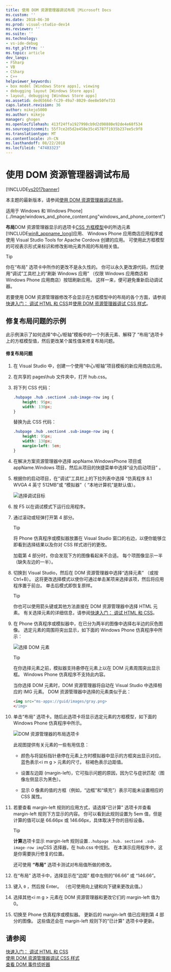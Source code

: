 ```yaml
---
title: 使用 DOM 资源管理器调试布局 |Microsoft Docs
ms.custom: ''
ms.date: 2018-06-30
ms.prod: visual-studio-dev14
ms.reviewer: ''
ms.suite: ''
ms.technology:
- vs-ide-debug
ms.tgt_pltfrm: ''
ms.topic: article
dev_langs:
- FSharp
- VB
- CSharp
- C++
helpviewer_keywords:
- box model [Windows Store apps], viewing
- debugging layout [Windows Store apps]
- layout, debugging [Windows Store apps]
ms.assetid: ded6566d-fc29-49a7-8029-dee8e50fe733
caps.latest.revision: 36
author: mikejo5000
ms.author: mikejo
manager: ghogen
ms.openlocfilehash: 413f24ffa1927998cb9d2d98880e92de4e68f534
ms.sourcegitcommit: 55f7ce2d5d2e458e35c45787f1935b237ee5c9f8
ms.translationtype: MT
ms.contentlocale: zh-CN
ms.lasthandoff: 08/22/2018
ms.locfileid: "47483323"
---
```

# <a name="debug-layout-using-dom-explorer"></a>使用 DOM 资源管理器调试布局
[!INCLUDE[vs2017banner](../includes/vs2017banner.md)]

本主题的最新版本，请参阅[使用 DOM 资源管理器调试布局](https://docs.microsoft.com/visualstudio/debugger/debug-layout-using-dom-explorer)。  
  
适用于 Windows 和 Windows Phone] (../Image/windows_and_phone_content.png"windows_and_phone_content")  
  
 **布局**DOM 资源管理器显示的选项卡[CSS 方框模型](http://go.microsoft.com/fwlink/?LinkID=238778)中的所选元素[!INCLUDE[win8_appname_long](../includes/win8-appname-long-md.md)]应用、 Windows Phone 应用商店应用程序或使用 Visual Studio Tools for Apache Cordova 创建的应用。 可使用此方框模型的可视表示形式来标识和修改影响元素外观的布局相关值。  
  
> [!TIP]
>  你在“布局”  选项卡中所作的更改不是永久性的。 你可以永久更改源代码，然后使用“调试”工具栏上的“刷新 Windows 应用”  （仅限 Windows 应用商店和 Windows Phone 应用商店）按钮刷新应用。 这样一来，便可避免重新启动调试器。  
  
 若要使用 DOM 资源管理器修改不会显示在方框模型中的布局的各个方面，请参阅[快速入门： 调试 HTML 和 CSS](../debugger/quickstart-debug-html-and-css.md)并[使用 DOM 资源管理器调试 CSS 样式](../debugger/debug-css-styles-using-dom-explorer.md)。  
  
## <a name="example-of-fixing-a-layout-issue"></a>修复布局问题的示例  
 此示例演示了如何选择“中心/枢轴”模板中的一个列表元素、解释了  “布局”选项卡上的方框模型值，然后更改某个属性值来修复布局问题。  
  
#### <a name="to-fix-the-layout-issue"></a>修复布局问题  
  
1.  在 Visual Studio 中，创建一个使用“中心/枢轴”项目模板的新应用商店应用。  
  
2.  在共享的 pages\hub 文件夹中，打开 hub.css。  
  
3.  将下列 CSS 代码：  
  
    ```css  
    .hubpage .hub .section4 .sub-image-row img {  
        height: 95px;  
        width: 130px;  
    }  
    ```  
  
     替换为此 CSS 代码：  
  
    ```css  
    .hubpage .hub .section4 .sub-image-row img {  
        height: 95px;  
        width: 130px;  
        margin-left: 5em;  
    }  
    ```  
  
4.  在解决方案资源管理器中选择 appName.WindowsPhone 项目或 appName.Windows 项目，然后从项目的快捷菜单中选择“设为启动项目”  。  
  
5.  根据你的启动项目，在“调试”工具栏上的下拉列表中选择  “仿真程序 8.1 WVGA 4 英寸 512MB”或  “模拟器”（ “本地计算机”是默认值）。  
  
     ![选择调试目标](../debugger/media/js-dom-debug-target-emu.png "JS_DOM_Debug_Target_Emu")  
  
6.  按 F5 以在调试模式下运行应用程序。  
  
7.  通过滚动或轻弹打开第 4 部分。  
  
    > [!TIP]
    >  将 Phone 仿真程序或模拟器放置在 Visual Studio 窗口的右边，以便你能够立即看到选择结果以及你对 CSS 样式进行的更改。  
  
     加载第 4 部分时，你会发现下方的图像看起来不合适。 每个项图像显示一半（缺失左边的一半）。  
  
8.  切换到 Visual Studio，然后在 DOM 资源管理器中选择“选择元素”  （或按 Ctrl+B）。 这将更改选择模式以使你可通过单击某项来选择该项，然后将应用程序置于前台。 单击后模式即恢复原样。  
  
    > [!TIP]
    >  你也可以使用箭头键或其他方法直接在 DOM 资源管理器中选择 HTML 元素。 有关选择元素的详细信息，请参阅[快速入门： 调试 HTML 和 CSS](../debugger/quickstart-debug-html-and-css.md)。  
  
9. 在 Phone 仿真程序或模拟器中，在已分为两半的图像中选择右半边的灰色图像。 选定元素的周围将突出显示，如下面的 Windows Phone 仿真程序中所示：  
  
     ![选择 DOM 元素](../debugger/media/js-css-layout-select.png "JS_CSS_Layout_Select")  
  
    > [!TIP]
    >  在你选择元素之前，模拟器支持悬停在元素上以在 DOM 元素周围突出显示框。 Windows Phone 仿真程序不支持此内容。  
  
     当你选择 DOM 元素时，DOM 资源管理器将自动在 Visual Studio 中选择相应的 IMG 元素。 DOM 资源管理器中选择的元素类似于此：  
  
    ```html  
    <img src="ms-appx://guid/images/gray.png>   
    </img>  
    ```  
  
10. 单击“布局”  选项卡。随后此选项卡将显示选定元素的方框模型，如下面的 Windows Phone 仿真程序中所示。  
  
     ![DOM 资源管理器的布局选项卡](../debugger/media/js-css-layout.png "JS_CSS_Layout")  
  
     此视图提供有关元素的一些有用信息：  
  
    -   颜色与将鼠标指针悬停在元素上方时模拟器中显示的方框突出显示对应。 蓝色表示\<i m g > 元素的尺寸。 棕褐色表示边距值。  
  
    -   设置左边距 (margin-left)，它可指示问题的原因，因为它与症状匹配（图像左侧显示为黑色）。  
  
    -   显示 0 像素的值的方框（例如，“边框”和“填充”）表示可能未设置相应的 CSS 属性。  
  
11. 若要查看 margin-left 规则的应用方式，请选择“已计算”  选项卡并查看 margin-left 规则下方显示的内容。 你可以看到此规则设置为 5em 值，但是计算的值可以是 66.66px 或 146.66px，具体取决于你的目标设备。  
  
    > [!TIP]
    >  **计算**选项卡显示 margin-left 规则设置`..hubpage .hub. section4 .sub-image-row img`CSS 选择器，在 hub.css 中找到。 在本演示应用程序中，这是你需要执行修复的位置。  
  
     还可使用 **“布局”** 选项卡测试对布局值所做的修改。  
  
12. 在“布局”  选项卡中，选择显示在“边距”  框中左侧的“66.66” 或  “146.66”。  
  
13. 键入 `0` ，然后按 Enter。 （也可使用向上键和向下键来更改此值。）  
  
14. 选择其他\<i m g > 元素在 DOM 资源管理器和更改它们的 margin-left 值为 0。  
  
15. 切换至 Phone 仿真程序或模拟器。 更新后的 margin-left 值已应用到第 4 部分的图像。 这些值还会在 margin-left 规则下的“已计算”  选项卡中更新。  
  
## <a name="see-also"></a>请参阅  
 [快速入门： 调试 HTML 和 CSS](../debugger/quickstart-debug-html-and-css.md)   
 [使用 DOM 资源管理器调试 CSS 样式](../debugger/debug-css-styles-using-dom-explorer.md)   
 [查看 DOM 事件侦听器](../debugger/view-dom-event-listeners.md)



